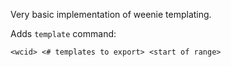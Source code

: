 ﻿Very basic implementation of weenie templating.

Adds `template` command:

`<wcid> <# templates to export> <start of range>`
